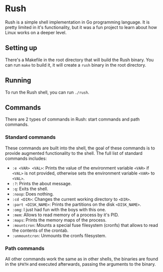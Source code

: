 # Rush
Rush is a simple shell implementation in Go programming language. It is pretty limited in it's functionality, but it was a fun project to learn about how Linux works on a deeper level.


## Setting up
There's a Makefile in the root directory that will build the Rush binary. You can run `make` to build it, it will create a `rush` binary in the root directory.

## Running
To run the Rush shell, you can run `./rush`.

## Commands
There are 2 types of commands in Rush: start commands and path commands.

### Standard commands
These commands are built into the shell, the goal of these commands is to provide augmented functionality to the shell. The full list of standard commands includes:
- `:e <VAR> <VAL>`: Prints the value of the environment variable `<VAR>` if `<VAL>` is not provided, otherwise sets the environment variable `<VAR>` to `<VAL>`.
- `:?`: Prints the about message.
- `:q`: Exits the shell.
- `:noop`: Does nothing.
- `:cd <DIR>`: Changes the current working directory to `<DIR>`.
- `:part <DISK_NAME>`: Prints the partitions on the disk `<DISK_NAME>`.
- `:omg`: I just had fun with the boys with this one.
- `:mem`: Allows to read memory of a process by it's PID.
- `:maps`: Prints the memory maps of the process.
- `:mountcron`: Mounts a special fuse filesystem (cronfs) that allows to read the contents of the crontab.
- `:unmountcron`: Unmounts the cronfs filesystem.

### Path commands
All other commands work the same as in other shells, the binaries are found in the `$PATH` and executed afterwards, passing the arguments to the binary.